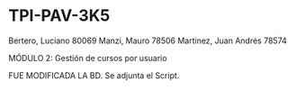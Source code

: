 # TPI-PAV-3K5
Bertero, Luciano   80069
Manzi, Mauro  78506
Martinez, Juan Andrés 78574

MÓDULO 2: Gestión de cursos por usuario 

FUE MODIFICADA LA BD. Se adjunta el Script.